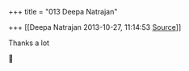 +++
title = "013 Deepa Natrajan"

+++
[[Deepa Natrajan	2013-10-27, 11:14:53 [Source](https://groups.google.com/g/samskrita/c/Lh-ouLHfqVo)]]



Thanks a lot



